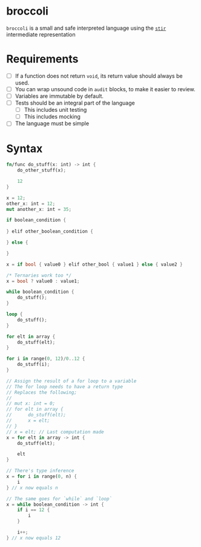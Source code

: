 # broccoli
`broccoli` is a small and safe interpreted language using the [`stir`](https://github.com/cohenarthur/stir) intermediate representation

# Requirements

* [ ] If a function does not return `void`, its return value should always be used.
* [ ] You can wrap unsound code in `audit` blocks, to make it easier to review.
* [ ] Variables are immutable by default.
* [ ] Tests should be an integral part of the language
    * [ ] This includes unit testing
    * [ ] This includes mocking
* [ ] The language must be simple

# Syntax

```rust
fn/func do_stuff(x: int) -> int {
    do_other_stuff(x);

    12
}

x = 12;
other_x: int = 12;
mut another_x: int = 35;

if boolean_condition {
    
} elif other_boolean_condition {

} else {

}

x = if bool { value0 } elif other_bool { value1 } else { value2 }

/* Ternaries work too */
x = bool ? value0 : value1;

while boolean_condition {
    do_stuff();
}

loop {
    do_stuff();
}

for elt in array {
    do_stuff(elt);
}

for i in range(0, 12)/0..12 {
    do_stuff(i);
}

// Assign the result of a for loop to a variable
// The for loop needs to have a return type
// Replaces the following;
//
// mut x: int = 0;
// for elt in array {
//      do_stuff(elt);
//      x = elt;
// }
// x = elt; // Last computation made
x = for elt in array -> int {
    do_stuff(elt);

    elt
}

// There's type inference
x = for i in range(0, n) {
    i
} // x now equals n

// The same goes for `while` and `loop`
x = while boolean_condition -> int {
    if i == 12 {
        i
    }

    i++;
} // x now equals 12
```
